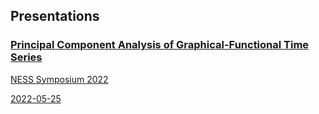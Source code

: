 ## Presentations

<a href="指定内容页面链接">
  <div class="pub-row">
    <div class="pub-text" style="width: 100\%;">
      <h3>Principal Component Analysis of Graphical-Functional Time Series</h3>
      <p>NESS Symposium 2022</p>
      <p>2022-05-25</p>
    </div>
  </div>
</a>


